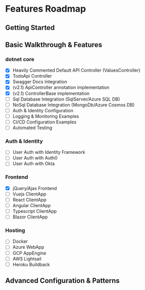 # Features Roadmap

## Getting Started

## Basic Walkthrough & Features

### dotnet core

- [x] Heavily Commented Default API Controller (ValuesController)
- [x] TodoApi Controller
- [x] Swagger Docs Integration
- [x] (v2.1) ApiController annotation implementation
- [x] (v2.1) ControllerBase implementation
- [ ] Sql Database Integration (SqlServer/Azure SQL DB)
- [ ] NoSql Database Integration (MongoDb/Azure Cosmos DB)
- [ ] Auth & Identity Configuration
- [ ] Logging & Monitoring Examples
- [ ] CI/CD Configuration Examples
- [ ] Automated Testing

### Auth & Identity

- [ ] User Auth with Identity Framework
- [ ] User Auth with Auth0
- [ ] User Auth with Okta

### Frontend

- [x] jQuery/Ajax Frontend
- [ ] Vuejs ClientApp
- [ ] React ClientApp
- [ ] Angular ClientApp
- [ ] Typescript ClientApp
- [ ] Blazor ClientApp

### Hosting

- [ ] Docker
- [ ] Azure WebApp
- [ ] GCP AppEngine
- [ ] AWS Lightsail
- [ ] Heroku Buildback

## Advanced Configuration & Patterns
